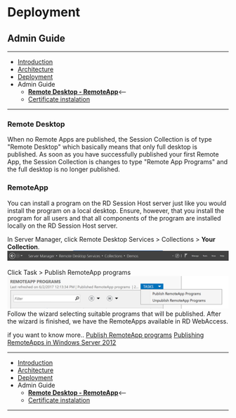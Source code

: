 # Deployment
## Admin Guide
---
* [Introduction](./README.md)
* [Architecture](./ArchitectureDiagram.md)
* [Deployment](./Deployment-basic.md)
* Admin Guide
    * **[Remote Desktop - RemoteApp](./RemoteDesktopRemoteApp.md)**<--
    * [Certificate instalation](./UserAccessWebCert.md)
---
### Remote Desktop

When no Remote Apps are published, the Session Collection is of type "Remote Desktop" which basically means that only full desktop is published. As soon as you have successfully published your first Remote App, the Session Collection is changes to type "Remote App Programs" and the full desktop is no longer published. 

### RemoteApp

You can install a program on the RD Session Host server just like you would install the program on a local desktop. Ensure, however, that you install the program for all users and that all components of the program are installed locally on the RD Session Host server.

In Server Manager, click Remote Desktop Services > Collections > **Your Collection**.
![Collection Path](./images/CollectionDemosRemoteApp.png)  

Click Task > Publish RemoteApp programs  
![Collection Path](./images/RemoteAppPrograms.png)  
Follow the wizard selecting suitable programs that will be published. After the wizard is finished, we have the RemoteApps available in RD WebAccess.

if you want to know more..
[Publish RemoteApp programs](https://docs.microsoft.com/en-us/windows-server/remote/remote-desktop-services/rds-create-collection#publish-remoteapp-programs)
[Publishing RemoteApps in Windows Server 2012](https://social.technet.microsoft.com/wiki/contents/articles/10817.publishing-remoteapps-in-windows-server-2012.aspx)

---
* [Introduction](./README.md)
* [Architecture](./ArchitectureDiagram.md)
* [Deployment](./Deployment-basic.md)
* Admin Guide
    * **[Remote Desktop - RemoteApp](./RemoteDesktopRemoteApp.md)**<--
    * [Certificate instalation](./UserAccessWebCert.md)
---
